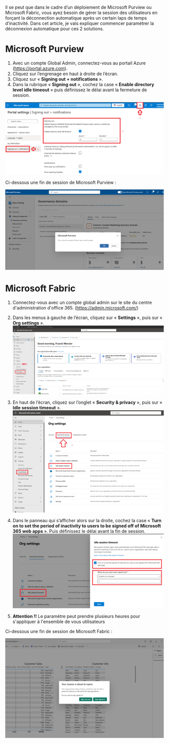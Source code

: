 Il se peut que dans le cadre d’un déploiement de Microsoft Purview ou Microsoft Fabric, vous ayez besoin de gérer la session des utilisateurs en forçant la déconnection automatique après un certain laps de temps d’inactivité. Dans cet article, je vais expliquer commencer paramétrer la déconnexion automatique pour ces 2 solutions.

# Microsoft Purview

1.	Avec un compte Global Admin, connectez-vous au portail Azure (https://portal.azure.com).
2.	Cliquez sur l’engrenage en haut à droite de l’écran.
3.	Cliquez sur « **Signing out + notifications** ».
4.	Dans la rubrique « **Signing out** », cochez la case « **Enable directory level idle timeout** » puis définissez le délai avant la fermeture de session.

![image](Images/001.png)


Ci-dessous une fin de session de Microsoft Purview :

![image](Images/010.png)



# Microsoft Fabric

1.	Connectez-vous avec un compte global admin sur le site du centre d'administration d'office 365. (https://admin.microsoft.com/)
2.	Dans les menus à gauche de l’écran, cliquez sur « **Settings** », puis sur « **Org settings** ». ![image](Images/002.png)


3.	En haut de l’écran, cliquez sur l’onglet « **Security & privacy** », puis sur « **Idle session timeout** ».![image](Images/003.png)


4.	Dans le panneau qui s’afficher alors sur la droite, cochez la case « **Turn on to set the period of inactivity to users to be signed off of Microsoft 365 web apps** ». Puis définissez le délai avant la fin de session.![image](Images/004.png)

5. **Attention !!** Le paramètre peut prendre plusieurs heures pour s'appliquer à l'ensemble de vous utilisateurs 

Ci-dessous une fin de session de Microsoft Fabric :

![image](Images/011.png)